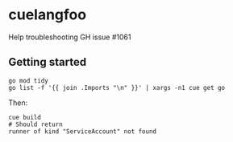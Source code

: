 # cuelangfoo

Help troubleshooting GH issue #1061

## Getting started

```shell
go mod tidy
go list -f '{{ join .Imports "\n" }}' | xargs -n1 cue get go
```

Then:
```shell
cue build
# Should return
runner of kind "ServiceAccount" not found
```